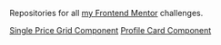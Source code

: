 Repositories for all [my Frontend Mentor](https://www.frontendmentor.io/profile/emrido) challenges.

[Single Price Grid Component](https://emrido.github.io/frontendmentor-challenges/Single%20Price%20Grid%20Component/index.html)
[Profile Card Component](https://emrido.github.io/frontendmentor-challenges/Profile%20Card%20Grid%20Component/index.html)

